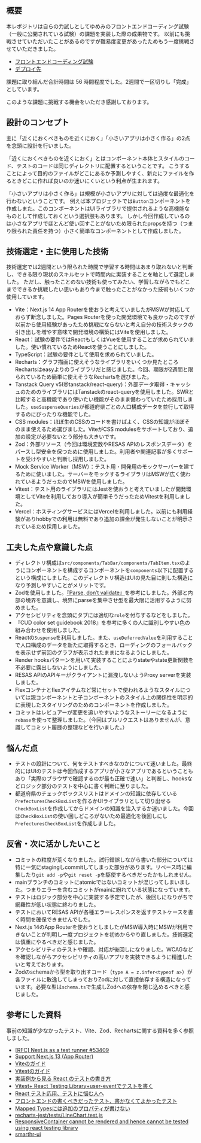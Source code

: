 ## 概要

本レポジトリは自らの力試しとしてゆめみのフロントエンドコーディング試験（一般に公開されている試験）の課題を実装した際の成果物です。
以前にも挑戦させていただいたことがあるのですが難易度変更があったためもう一度挑戦させていただきました。

- [フロントエンドコーディング試験](https://notion.yumemi.co.jp/%E6%8E%A1%E7%94%A8%E9%96%A2%E9%80%A3%E8%B3%87%E6%96%99%E5%85%AC%E9%96%8B/%E3%83%95%E3%83%AD%E3%83%B3%E3%83%88%E3%82%A8%E3%83%B3%E3%83%89%E3%82%B3%E3%83%BC%E3%83%87%E3%82%A3%E3%83%B3%E3%82%B0%E8%A9%A6%E9%A8%93)
- [デプロイ先](https://population-graph-eight.vercel.app/)

課題に取り組んだ合計時間は 56 時間程度でした。2週間で一区切りし「完成」としています。

このような課題に挑戦する機会をいただき感謝しております。

## 設計のコンセプト

主に「近くにおくべきものを近くにおく」「小さいアプリは小さく作る」の2点を念頭に設計を行いました。

「近くにおくべきものを近くにおく」とはコンポーネント本体とスタイルのコード、テストのコードは同じディレクトリに配置するということです。
こうすることによって目的のファイルがどこにあるか予測しやすく、新たにファイルを作るときどこに作れば良いのか迷いにくいという利点が生まれます。

「小さいアプリは小さく作る」は規模が小さいアプリに対しては過度な最適化を行わないということです。
例えば本プロジェクトでは`Button`コンポーネントを作成しまた。このコンポーネントはUIライブラリで提供されるような高機能なものとして作成しておくという選択肢もあります。
しかし今回作成しているのは小さなアプリでほとんど使い回すことがないため限られたpropsを持つ（つまり限られた責任を持つ）小さく簡単なコンポーネントとして作成しました。

## 技術選定・主に使用した技術

技術選定では2週間という限られた時間で学習する時間はあまり取れないと判断し、できる限り現状のスキルセットで時間内に実装することを軸として選定しました。
ただし、触ったことのない技術も使ってみたい、学習しながらでもどこまでできるか挑戦したい思いもあり今まで触ったことがなかった技術もいくつか使用しています。

- Vite：Next.js 14 App Routerを使おうと考えていましたがMSWが対応しておらず断念しました。Pages Routerを使った開発環境でも良かったのですが以前から使用経験があったため挑戦にならないと考え自分の技術スタックの引き出しを増やす意味で開発環境の構築にはViteを使用しました。
- React：試験の要件ではReactもしくはVueを使用することが求められていました。使い慣れているためReactを使うことにしました。
- TypeScript：試験の要件として使用を求められていました。
- Recharts：グラフ描画に使えそうなライブラリをいくつか見たところRechartsはeasyよりのライブラリだと感じました。今回、期限が2週間と限られているため簡単に使えそうなRechartsを選びました。
- Tanstack Query v5(@tanstack/react-query)：外部データ取得・キャッシュのためのライブラリにはTanstackのreact-queryを使用しました。SWRと比較すると高機能であり使いたい機能がそのまま備わっていたため採用しました。`useSuspenseQueries`が都道府県ごとの人口構成データを並行して取得するのにぴったりな機能でした。
- CSS modules：ほぼ生のCSSのコードを書けばよく、CSSの知識がほぼそのまま使えるため選びました。ViteがCSS modulesをサポートしており、追加の設定が必要ないとう部分も大きいです。
- Zod：外部リソース（今回は環境変数やRESAS APIのレスポンスデータ）をパースし型安全を保つために使用しました。利用者や関連記事が多くサポートを受けやすいと判断し採用しました。
- Mock Service Worker（MSW）：テスト用・開発用のモックサーバーを建てるために使いました。サーバーをモックするライブラリはMSWが広く使われているようだったのでMSWを使用しました。
- Vitest：テスト用のライブラリにはJestを使おうと考えていましたが開発環境としてViteを利用しており導入が簡単そうだったためVitestを利用しました。
- Vercel：ホスティングサービスにはVercelを利用しました。以前にも利用経験がありhobbyでの利用は無料であり追加の課金が発生しないことが明示されているため採用しました。

## 工夫した点や意識した点

- ディレクトリ構成は`src/components/TabBar/components/TabItem.tsx`のようにコンポーネントを構成するコンポーネントを`components`以下に配置するという構成にしました。このディレクトリ構造はUIの見た目に則した構造になり予測しやすいことがメリットです。
- Zodを使用しました。[『Parse, don’t validate』](https://lexi-lambda.github.io/blog/2019/11/05/parse-don-t-validate/)を参考にしました。外部と内部の境界を意識し、境界にparseを集中させ型を最大限に活用するように努めました。
- アクセシビリティを念頭にタブには適切な`role`を付与するなどをしました。
- 『CUD color set guidebook 2018』を参考に多くの人に識別しやすい色の組み合わせを使用しました。
- Reactの`Suspense`を利用しました。また、`useDeferredValue`を利用することで人口構成のデータを新たに取得するとき、ローディングのフォールバックを表示せず前回のグラフが表示されたままになるようにしました。
- Render hooksパターンを用いて実装することによりstateやstate更新関数を不必要に露出しないようにしました。
- RESAS APIのAPIキーがクライアントに漏洩しないようProxy serverを実装しました。
- Flexコンテナとflexアイテムなど常にセットで使われるようなスタイルについては親コンポーネントと子コンポーネントのスタイル上の関係性を明示的に表現したスタイリングのためのコンポーネントを作成しました。
- コミットはレビュアーが変更を追いやすいようなストーリーになるように`rebase`を使って整理しました。（今回はプルリクエストはありませんが、意識してコミット履歴の整理などを行いました。）

## 悩んだ点

- テストの設計について、何をテストすべきなのかについて迷いました。最終的にはUIのテストは今回作成するアプリが小さなアプリであるということもあり「実際のブラウザで確認するのが最も正確で速い」と判断し、hooksなどロジック部分のテストを中心に書く判断に至りました。
- 都道府県のチェックボックスリストはドメインの知識に依存している`PrefecturesCheckBoxList`を作るかUIライブラリとして切り出せる`CheckBoxList`を作成してからドメインの知識を注入するか迷いました。今回は`CheckBoxList`の使い回しどころがないため最適化を後回しにし`PrefecturesCheckBoxList`を作成しました。

## 反省・次に活かしたいこと

- コミットの粒度が荒くなりました。試行錯誤しながら書いた部分については特に一気にstagingしcommitしてしまった部分があります。リベース時に編集したり`git add -p`や`git reset -p`を駆使するべきだったかもしれません。
- mainブランチのコミットにatomicではないコミットが混じってしまいました。つまりエラーを含むコミットがmainに紛れている状態になっています。
- テストはロジック部分を中心に実装する予定でしたが、後回しになりがちで網羅性が低い状態に終わりました。
- テストにおいてRESAS APIが各種エラーレスポンスを返すテストケースを書く時間を確保できませんでした。
- Next.js 14のApp Routerを使おうとしましたがMSW導入時にMSWが利用できないことが判明し一度プロジェクトを初めからやり直しました。技術選定は慎重にやるべきだと感じました。
- アクセシビリティのテストや確認、対応が後回しになりました。WCAGなどを確認しながらアクセシビリティの高いアプリを実装できるように精進したいと考えております。
- Zodのschemaから型を取り出すコード（`type A = z.infer<typeof a>`）が各ファイルに散逸してしまっておりZodに対して直接依存する構造になっています。必要な型は`schema.ts`で生成しZodへの依存を閉じ込めるべきと感じました。

## 参考にした資料

事前の知識が少なかったテスト、Vite、Zod、Rechartsに関する資料を多く参照しました。

- [[RFC] Next.js as a test runner #53409](https://github.com/vercel/next.js/discussions/53409)
- [Support Next.js 13 (App Router)](https://github.com/mswjs/msw/issues/1644)
- [Viteのガイド](https://ja.vitejs.dev/guide/)
- [Vitestのガイド](https://vitest.dev/guide/)
- [実装例から見る React のテストの書き方](https://blog.cybozu.io/entry/2022/08/29/110000#Fetch-API-%E3%81%8C%E5%90%AB%E3%81%BE%E3%82%8C%E3%82%8B%E5%AE%9F%E8%A3%85%E3%81%AE%E3%83%86%E3%82%B9%E3%83%88)
- [Vitest+ React Testing Library+user-eventでテストを書く](https://zenn.dev/mr_ozin/articles/134d5254ca93bb)
- [React テスト応用、テストに悩む人へ](https://zenn.dev/tkdn/books/react-testing-patterns)
- [フロントエンドの書くべきだったテスト、書かなくてよかったテスト](https://speakerdeck.com/takefumiyoshii/hurontoentonoshu-kuhekitatutatesuto-shu-kanakuteyokatutatesuto)
- [Mapped Typesには追加のプロパティが書けない](https://typescriptbook.jp/reference/type-reuse/mapped-types#mapped-types%E3%81%AB%E3%81%AF%E8%BF%BD%E5%8A%A0%E3%81%AE%E3%83%97%E3%83%AD%E3%83%91%E3%83%86%E3%82%A3%E3%81%8C%E6%9B%B8%E3%81%91%E3%81%AA%E3%81%84)
- [recharts-jest/tests/LineChart.test.js](https://github.com/dillonreedy/recharts-jest/blob/main/tests/LineChart.test.js)
- [ResponsiveContainer cannot be rendered and hence cannot be tested using react testing library ](https://github.com/recharts/recharts/issues/2268?source=post_page-----9b7f2c9eeefc--------------------------------)
- [smarthr-ui](https://github.com/kufu/smarthr-ui)
